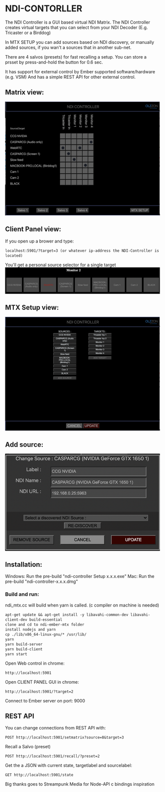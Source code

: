 # NDI-CONTORLLER

The NDI Controller is a GUI based virtual NDI Matrix.
The NDI Controller creates virtual targets that you can select from your NDI Decoder (E.g. Tricaster or a Birddog)

In MTX SETUP you can add sources based on NDI discovery, or manually added sources, if you wan't a sources that in another sub-net.

There are 4 salvos (presets) for fast recalling a setup. You can store a prsset by press-and-hold the button for 0.6 sec.

It has support for external control by Ember supported software/hardware (e.g. VSM) 
And has a simple REST API for other external control. 

## Matrix view:
<img src="doc/mtx.png">

## Client Panel view:
If you open up a brower and type: 
```
localhost:5901/?target=3 (or whatever ip-address the NDI-Controller is located)
```
You'll get a personal source selector for a single target
<img src="doc/clientpanel.png">

## MTX Setup view:
<img src="doc/mtx-setup.png">

## Add source:
<img src="doc/source-select.png">


## Installation: 
Windows: Run the pre-build "ndi-controller Setup x.x.x.exe"
Mac: Run the pre-build "ndi-controller-x.x.x.dmg"

### Build and run:
ndi_mtx.cc will build when yarn is called.
(c compiler on machine is needed)
```
apt-get update && apt-get install -y libavahi-common-dev libavahi-client-dev build-essential
clone and cd to ndi-ember-mtx folder
install nodejs and yarn
cp ./lib/x86_64-linux-gnu/* /usr/lib/
yarn
yarn build-server
yarn build-client
yarn start
```

Open Web control in chrome:
```
http://localhost:5901
```

Open CLIENT PANEL GUI in chrome:
```
http://localhost:5901/?target=2
```

Connect to Ember server on port: 9000

## REST API
You can change connections from REST API with:
```
POST http://localhost:5901/setmatrix?source=8&target=3
```

Recall a Salvo (preset)
```
POST http://localhost:5901/recall/?preset=2
```

Get the a JSON with current state, targetlabel and sourcelabel:
```
GET http://localhost:5901/state
```


Big thanks goes to Streampunk Media for Node-API c bindings inspiration


